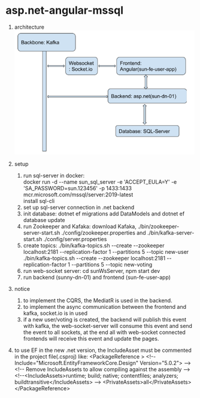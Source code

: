 # asp.net-angular-mssql
 
1. architecture  
![alt text](./architecture.png)

1. setup  
   1. run sql-server in docker:  
 docker run -d --name sun_sql_server -e 'ACCEPT_EULA=Y' -e 'SA_PASSWORD=sun.123456' -p 1433:1433 mcr.microsoft.com/mssql/server:2019-latest  
 install sql-cli  
   1. set up sql-server connection in .net backend  
   1. init database: dotnet ef migrations add DataModels and dotnet ef database update  
   1. run Zookeeper and Kafaka: download Kafaka, ./bin/zookeeper-server-start.sh ./config/zookeeper.properties and ./bin/kafka-server-start.sh ./config/server.properties  
   1. create topics: ./bin/kafka-topics.sh --create --zookeeper localhost:2181 --replication-factor 1 --partitions 5 --topic new-user  
 ./bin/kafka-topics.sh --create --zookeeper localhost:2181 --replication-factor 1 --partitions 5 --topic new-voting  
   1. run web-socket server: cd sunWsServer, npm start dev  
   1. run backend (sunny-dn-01) and frontend (sun-fe-user-app)  
 
1. notice  
   1. to implement the CQRS, the MediatR is used in the backend.  
   1. to implement the async communication between the frontend and kafka, socket.io is in used  
   1. if a new user/voting is created, the backend will publish this event with kafka, the web-socket-server will consume this event and send the event to all sockets, at the end all with web-socket connected frontends will receive this event and update the pages.  
1. to use EF in the new .net version, the IncludeAsset must be commented in the project file(.csproj) like:   &lt;PackageReference > &lt;!--Include="Microsoft.EntityFrameworkCore.Design" Version="5.0.2"\> -->
      &lt;!-- Remove IncludeAssets to allow compiling against the assembly --\>
      &lt;!--&lt;IncludeAssets>runtime; build; native; contentfiles; analyzers; buildtransitive&lt;/IncludeAssets\> -->
      &lt;PrivateAssets>all&lt;/PrivateAssets\>
    &lt;/PackageReference\>